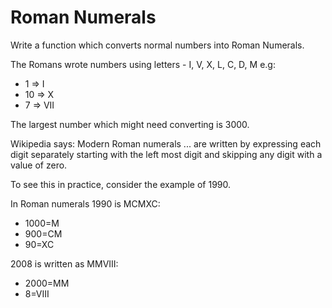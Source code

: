 # Roman Numerals

Write a function which converts normal numbers into Roman Numerals.



The Romans wrote numbers using letters - I, V, X, L, C, D, M 
e.g:
  - 1  => I
  - 10  => X
  - 7  => VII

The largest number which might need converting is 3000.

Wikipedia says: Modern Roman numerals ... are written by expressing each
digit separately starting with the left most digit and skipping any
digit with a value of zero.

To see this in practice, consider the example of 1990.

In Roman numerals 1990 is MCMXC:

  - 1000=M
  - 900=CM
  - 90=XC

2008 is written as MMVIII:

  - 2000=MM
  - 8=VIII

